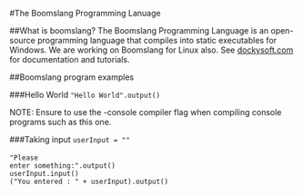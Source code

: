 #The Boomslang Programming Lanuage

##What is boomslang?
The Boomslang Programming Language is an open-source programming language that compiles into static executables for Windows. We are working on Boomslang for Linux also. See <a href="http://dockysoft.com/boomslang">dockysoft.com</a> for documentation and tutorials.

##Boomslang program examples

###Hello World
<code>"Hello World".output()</code>

NOTE: Ensure to use the -console compiler flag when compiling console programs such as this one.

###Taking input
<code>userInput = ""</code><br>
<br>
<code>"Please enter something:".output()</code><br>
<code>userInput.input()</code><br>
<code>("You entered : " + userInput).output()</code><br>

